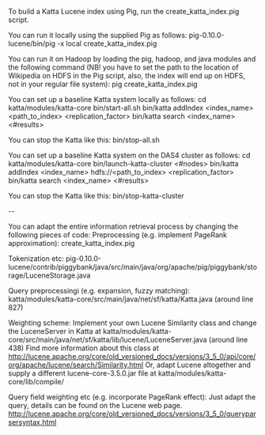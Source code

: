 To build a Katta Lucene index using Pig, run the create_katta_index.pig script.

You can run it locally using the supplied Pig as follows:
pig-0.10.0-lucene/bin/pig -x local create_katta_index.pig

You can run it on Hadoop by loading the pig, hadoop, and java modules and the
following command (NB! you have to set the path to the location of Wikipedia on HDFS in the Pig script,
also, the index will end up on HDFS, not in your regular file system):
pig create_katta_index.pig

You can set up a baseline Katta system locally as follows:
cd katta/modules/katta-core
bin/start-all.sh
bin/katta addIndex <index_name> <path_to_index> <replication_factor>
bin/katta search <index_name> <query> <#results>

You can stop the Katta like this:
bin/stop-all.sh

You can set up a baseline Katta system on the DAS4 cluster as follows:
cd katta/modules/katta-core
bin/launch-katta-cluster <#nodes>
bin/katta addIndex <index_name> hdfs://<path_to_index> <replication_factor>
bin/katta search <index_name> <query> <#results>

You can stop the Katta like this:
bin/stop-katta-cluster

--

You can adapt the entire information retrieval process by changing the following pieces of code:
Preprocessing (e.g. implement PageRank approximation): 
create_katta_index.pig

Tokenization etc: 
pig-0.10.0-lucene/contrib/piggybank/java/src/main/java/org/apache/pig/piggybank/storage/LuceneStorage.java

Query preprocessingi (e.g. expansion, fuzzy matching):
katta/modules/katta-core/src/main/java/net/sf/katta/Katta.java (around line 827)

Weighting scheme:
Implement your own Lucene Similarity class and change the LuceneServer in Katta at
katta/modules/katta-core/src/main/java/net/sf/katta/lib/lucene/LuceneServer.java (around line 438)
Find more information about this class at
http://lucene.apache.org/core/old_versioned_docs/versions/3_5_0/api/core/org/apache/lucene/search/Similarity.html
Or, adapt Lucene altogether and supply a different lucene-core-3.5.0.jar file at
katta/modules/katta-core/lib/compile/

Query field weighting etc (e.g. incorporate PageRank effect):
Just adapt the query, details can be found on the Lucene web page.
http://lucene.apache.org/core/old_versioned_docs/versions/3_5_0/queryparsersyntax.html


